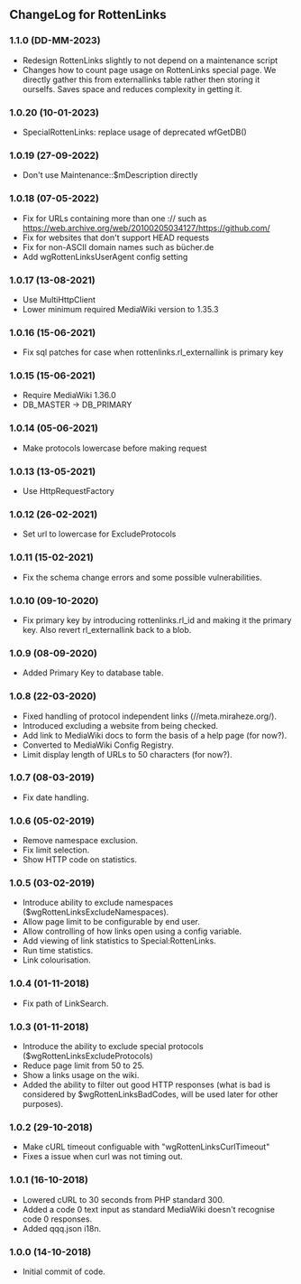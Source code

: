 ## ChangeLog for RottenLinks

### 1.1.0 (DD-MM-2023)
* Redesign RottenLinks slightly to not depend on a maintenance script
* Changes how to count page usage on RottenLinks special page.
  We directly gather this from externallinks table rather then
  storing it ourselfs. Saves space and reduces complexity in getting it.

### 1.0.20 (10-01-2023)
* SpecialRottenLinks: replace usage of deprecated wfGetDB()

### 1.0.19 (27-09-2022)
* Don't use Maintenance::$mDescription directly

### 1.0.18 (07-05-2022)
* Fix for URLs containing more than one :// such as
  https://web.archive.org/web/20100205034127/https://github.com/
* Fix for websites that don't support HEAD requests
* Fix for non-ASCII domain names such as bücher.de
* Add wgRottenLinksUserAgent config setting

### 1.0.17 (13-08-2021)
* Use MultiHttpClient
* Lower minimum required MediaWiki version to 1.35.3

### 1.0.16 (15-06-2021)
* Fix sql patches for case when rottenlinks.rl_externallink is primary key

### 1.0.15 (15-06-2021)
* Require MediaWiki 1.36.0
* DB_MASTER -> DB_PRIMARY

### 1.0.14 (05-06-2021)
* Make protocols lowercase before making request

### 1.0.13 (13-05-2021)
* Use HttpRequestFactory

### 1.0.12 (26-02-2021)
* Set url to lowercase for ExcludeProtocols

### 1.0.11 (15-02-2021)
* Fix the schema change errors and some possible vulnerabilities.

### 1.0.10 (09-10-2020)
* Fix primary key by introducing rottenlinks.rl_id and making it the primary key.
  Also revert rl_externallink back to a blob.

### 1.0.9 (08-09-2020)
* Added Primary Key to database table.

### 1.0.8 (22-03-2020)
* Fixed handling of protocol independent links (//meta.miraheze.org/).
* Introduced excluding a website from being checked.
* Add link to MediaWiki docs to form the basis of a help page (for now?).
* Converted to MediaWiki Config Registry.
* Limit display length of URLs to 50 characters (for now?).

### 1.0.7 (08-03-2019)
* Fix date handling.

### 1.0.6 (05-02-2019)
* Remove namespace exclusion.
* Fix limit selection.
* Show HTTP code on statistics.

### 1.0.5 (03-02-2019)
* Introduce ability to exclude namespaces ($wgRottenLinksExcludeNamespaces).
* Allow page limit to be configurable by end user.
* Allow controlling of how links open using a config variable.
* Add viewing of link statistics to Special:RottenLinks.
* Run time statistics.
* Link colourisation.

### 1.0.4 (01-11-2018)
* Fix path of LinkSearch.

### 1.0.3 (01-11-2018)
* Introduce the ability to exclude special protocols ($wgRottenLinksExcludeProtocols)
* Reduce page limit from 50 to 25.
* Show a links usage on the wiki.
* Added the ability to filter out good HTTP responses (what is bad is considered by $wgRottenLinksBadCodes, will be used later for other purposes).

### 1.0.2 (29-10-2018)
* Make cURL timeout configuable  with "wgRottenLinksCurlTimeout"
* Fixes a issue when curl was not timing out.

### 1.0.1 (16-10-2018)
* Lowered cURL to 30 seconds from PHP standard 300.
* Added a code 0 text input as standard MediaWiki doesn't recognise code 0 responses.
* Added qqq.json i18n.

### 1.0.0 (14-10-2018)
* Initial commit of code.
